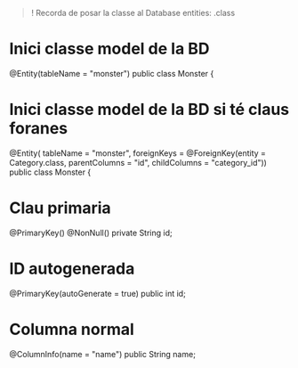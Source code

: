 > ! Recorda de posar la classe al Database entities: <NomClasse>.class

# Inici classe model de la BD
@Entity(tableName = "monster")
public class Monster {

# Inici classe model de la BD si té claus foranes
@Entity(
    tableName = "monster",
    foreignKeys = @ForeignKey(entity = Category.class,
    parentColumns = "id",
    childColumns = "category_id"))
public class Monster {

# Clau primaria
@PrimaryKey()
@NonNull()
private String id;

# ID autogenerada
@PrimaryKey(autoGenerate = true)
public int id;

# Columna normal
@ColumnInfo(name = "name")
public String name;